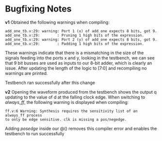 Bugfixing Notes
===============

**v1**
Obtained the following warnings when compiling:
```
add_one_tb.v:29: warning: Port 1 (x) of add_one expects 8 bits, got 9.
add_one_tb.v:29:        : Pruning 1 high bits of the expression.
add_one_tb.v:29: warning: Port 2 (y) of add_one expects 8 bits, got 9.
add_one_tb.v:29:        : Padding 1 high bits of the expression.
```
These warnings indicate that there is a mismatching in the size of the signals
feeding into the ports x and y, looking in the testbench, we can see that 9 bit
busses are used as inputs to our 8-bit adder, which is clearly an issue. After
updating the length of the logic to [7:0] and recompiling no warnings are printed.

Testbench ran successfully after this change

**v2**
Opening the waveform produced from the testbench shows the output q updating to
the value of d at the falling clock edge. When switching to *always_ff*, the following
warning is displayed when compiling:
```
ff.v:6 Warning: Synthesis requires the sensitivity list of an always_ff process
to only be edge sensitive. clk is missing a pos/negedge.
```
Adding *posedge* inside our @() removes this compiler error and enables the testbench
to run successfully

